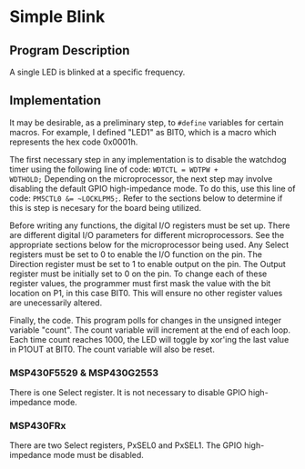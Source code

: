 # Simple Blink

## Program Description

A single LED is blinked at a specific frequency.

## Implementation

It may be desirable, as a preliminary step, to <code>#define</code> variables for certain macros. For example, I defined "LED1" as BIT0, which is a macro which represents the hex code 0x0001h.
 
The first necessary step in any implementation is to disable the watchdog timer using the following line of code: <code>WDTCTL = WDTPW + WDTHOLD;</code> Depending on the microprocessor, the next step may involve disabling the default GPIO high-impedance mode. To do this, use this line of code: <code>PM5CTL0 &= ~LOCKLPM5;</code>. Refer to the sections below to determine if this is step is necesary for the board being utilized.

Before writing any functions, the digital I/O registers must be set up. There are different digital I/O parameters for different microprocessors. See the appropriate sections below for the microprocessor being used. Any Select registers must be set to 0 to enable the I/O function on the pin. The Direction register must be set to 1 to enable output on the pin. The Output register must be initially set to 0 on the pin. To change each of these register values, the programmer must first mask the value with the bit location on P1, in this case BIT0. This will ensure no other register values are unecessarily altered.

Finally, the code. This program polls for changes in the unsigned integer variable "count". The count variable will increment at the end of each loop. Each time count reaches 1000, the LED will toggle by xor'ing the last value in P1OUT at BIT0. The count variable will also be reset.

### MSP430F5529 & MSP430G2553

There is one Select register. It is not necessary to disable GPIO high-impedance mode. 

### MSP430FRx

There are two Select registers, PxSEL0 and PxSEL1. The GPIO high-impedance mode must be disabled.

 
